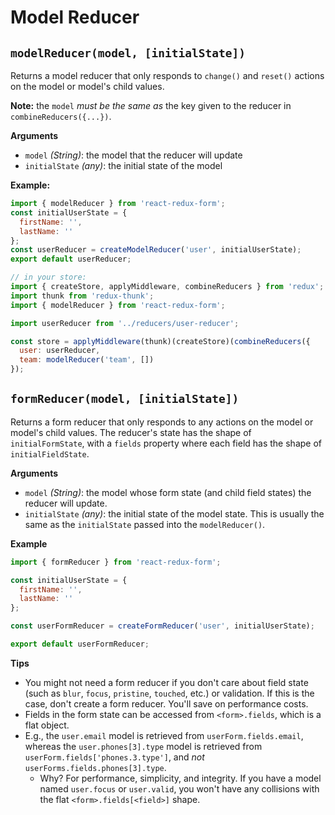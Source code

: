 # Model Reducer

## `modelReducer(model, [initialState])`
Returns a model reducer that only responds to `change()` and `reset()` actions on the model or model's child values.

**Note:** the `model` _must be the same as_ the key given to the reducer in `combineReducers({...})`.

**Arguments**
- `model` _(String)_: the model that the reducer will update
- `initialState` _(any)_: the initial state of the model

**Example:**
```js
import { modelReducer } from 'react-redux-form';
const initialUserState = {
  firstName: '',
  lastName: ''
};
const userReducer = createModelReducer('user', initialUserState);
export default userReducer;
```

```js
// in your store:
import { createStore, applyMiddleware, combineReducers } from 'redux';
import thunk from 'redux-thunk';
import { modelReducer } from 'react-redux-form';

import userReducer from '../reducers/user-reducer';

const store = applyMiddleware(thunk)(createStore)(combineReducers({
  user: userReducer,
  team: modelReducer('team', [])
});
```

## `formReducer(model, [initialState])`
Returns a form reducer that only responds to any actions on the model or model's child values. The reducer's state has the shape of `initialFormState`, with a `fields` property where each field has the shape of `initialFieldState`.

**Arguments**
- `model` _(String)_: the model whose form state (and child field states) the reducer will update.
- `initialState` _(any)_: the initial state of the model state. This is usually the same as the `initialState` passed into the `modelReducer()`.

**Example**

```js
import { formReducer } from 'react-redux-form';

const initialUserState = {
  firstName: '',
  lastName: ''
};

const userFormReducer = createFormReducer('user', initialUserState);

export default userFormReducer;
```

**Tips**
- You might not need a form reducer if you don't care about field state (such as `blur`, `focus`, `pristine`, `touched`, etc.) or validation. If this is the case, don't create a form reducer. You'll save on performance costs.
- Fields in the form state can be accessed from `<form>.fields`, which is a flat object.
- E.g., the `user.email` model is retrieved from `userForm.fields.email`, whereas the `user.phones[3].type` model is retrieved from `userForm.fields['phones.3.type']`, and _not_ `userForms.fields.phones[3].type`.
  - Why? For performance, simplicity, and integrity. If you have a model named `user.focus` or `user.valid`, you won't have any collisions with the flat `<form>.fields[<field>]` shape.